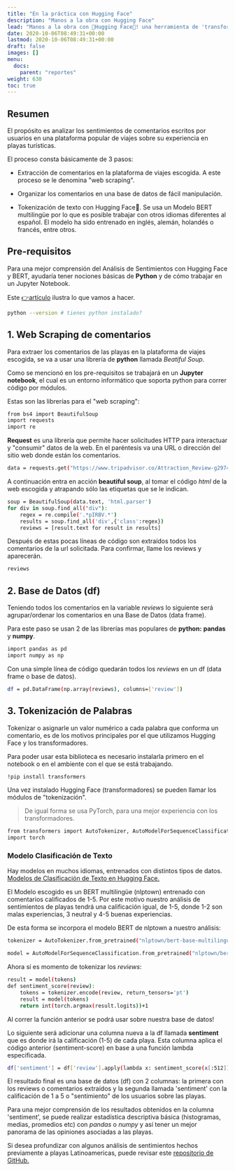 ```yaml
---
title: "En la práctica con Hugging Face"
description: "Manos a la obra con Hugging Face"
lead: "Manos a la obra con 🤗Hugging Face🤗! una herramienta de 'transformadores' muy poderosa que nos ayuda a convertir texto (letras-palabras) a datos numéricos y poder analizarlos de diferentes formas."
date: 2020-10-06T08:49:31+00:00
lastmod: 2020-10-06T08:49:31+00:00
draft: false
images: []
menu:
  docs:
    parent: "reportes"
weight: 630
toc: true
---
```


## Resumen

El propósito es analizar los sentimientos de comentarios escritos por usuarios en una plataforma popular de viajes sobre su experiencia en playas turísticas. 

El proceso consta básicamente de 3 pasos:

- Extracción de comentarios en la plataforma de viajes escogida. A este proceso se le denomina "web scraping".

- Organizar los comentarios en una base de datos de fácil manipulación.

- Tokenización de texto con Hugging Face🤗. Se usa un Modelo BERT multilingüe por lo que es posible trabajar con otros idiomas diferentes al español. El modelo ha sido entrenado en inglés, alemán, holandés o francés, entre otros.


## Pre-requisitos

Para una mejor comprensión del Análisis de Sentimientos con Hugging Face y BERT, ayudaría tener nociones básicas de **Python** y de cómo trabajar en un Jupyter Notebook.

Este [👉artículo](https://grammaloreto.netlify.app/analisis-sent/) ilustra lo que vamos a hacer.

```bash
python --version # tienes python instalado?
```

## 1. Web Scraping de comentarios
Para extraer los comentarios de las playas en la plataforma de viajes escogida, se va a usar una librería de **python** llamada *Beatiful Soup*. 

Como se mencionó en los pre-requisitos se trabajará en un **Jupyter notebook**, el cual es un entorno informático que soporta python para correr código por módulos. 

Estas son las librerías para el "web scraping":

```bash
from bs4 import BeautifulSoup
import requests
import re
```

**Request** es una librería que permite hacer solicitudes HTTP para interactuar y "consumir" datos de la web. En el paréntesis va una URL o dirección del sitio web donde están los comentarios.

```bash
data = requests.get("https://www.tripadvisor.co/Attraction_Review-g297482-d1024602-Reviews-Johnny_Cay-San_Andres_Island_San_Andres_and_Providencia_Department.html")
```

A continuación entra en acción **beautiful soup**, al tomar el código *html* de la web escogida y atrapando sólo las etiquetas que se le indican. 

```bash
soup = BeautifulSoup(data.text, 'html.parser')
for div in soup.find_all("div"):
    regex = re.compile('.*pIRBV.*')
    results = soup.find_all('div',{'class':regex})
    reviews = [result.text for result in results]
```

Después de estas pocas líneas de código son extraídos todos los comentarios de la url solicitada. Para confirmar, llame los reviews y aparecerán.

```bash
reviews
```

## 2. Base de Datos (df)

Teniendo todos los comentarios en la variable *reviews* lo siguiente será agrupar/ordenar los comentarios en una Base de Datos (data frame).

Para este paso se usan 2 de las librerías mas populares de **python:** **pandas** y **numpy**.

```bash
import pandas as pd
import numpy as np
```

Con una simple línea de código quedarán todos los *reviews* en un df (data frame o base de datos).

```bash
df = pd.DataFrame(np.array(reviews), columns=['review'])
```

## 3. Tokenización de Palabras

Tokenizar o asignarle un valor numérico a cada palabra que conforma un comentario, es de los motivos principales por el que utilizamos Hugging Face y los transformadores.

Para poder usar esta biblioteca es necesario instalarla primero en el notebook o en el ambiente con el que se está trabajando.

```bash
!pip install transformers 
```

Una vez instalado Hugging Face (transformadores) se pueden llamar los módulos de "tokenización".

>De igual forma se usa PyTorch, para una mejor experiencia con los transformadores.

```bash
from transformers import AutoTokenizer, AutoModelForSequenceClassification
import torch
```
### Modelo Clasificación de Texto

Hay modelos en muchos idiomas, entrenados con distintos tipos de datos. [Modelos de Clasificación de Texto en Hugging Face.](https://huggingface.co/models?pipeline_tag=text-classification&sort=downloads)

El Modelo escogido es un BERT multilingüe (nlptown) entrenado con comentarios calificados de 1-5. Por este motivo nuestro análisis de sentimientos de playas tendrá una calificación igual, de 1-5, donde 1-2 son malas experiencias, 3 neutral y 4-5 buenas experiencias.

De esta forma se incorpora el modelo BERT de nlptown a nuestro análisis:

```bash
tokenizer = AutoTokenizer.from_pretrained("nlptown/bert-base-multilingual-uncased-sentiment")

model = AutoModelForSequenceClassification.from_pretrained("nlptown/bert-base-multilingual-uncased-sentiment")
```

Ahora sí es momento de tokenizar los *reviews*:

```bash
result = model(tokens)
def sentiment_score(review):
    tokens = tokenizer.encode(review, return_tensors='pt')
    result = model(tokens)
    return int(torch.argmax(result.logits))+1
```

Al correr la función anterior se podrá usar sobre nuestra base de datos! 

Lo siguiente será adicionar una columna nueva a la df llamada **sentiment** que es donde irá la calificación (1-5) de cada playa. Esta columna aplica el código anterior (sentiment-score) en base a una función lambda especificada.

```bash
df['sentiment'] = df['review'].apply(lambda x: sentiment_score(x[:512]))
```

El resultado final es una base de datos (df) con 2 columnas: la primera con los reviews o comentarios extraídos y la segunda llamada 'sentiment' con la calificación de 1 a 5 o "sentimiento" de los usuarios sobre las playas.

Para una mejor comprensión de los resultados obtenidos en la columna 'sentiment', se puede realizar estadística descriptiva básica (histogramas, medias, promedios etc) con *pandas* o *numpy* y así tener un mejor panorama de las opiniones asociadas a las playas.

Si desea profundizar con algunos análisis de sentimientos hechos previamente a playas Latinoamericas, puede revisar este [repositorio de GitHub.](https://github.com/grammaloreto/BeachSentimentAnalysis)






































